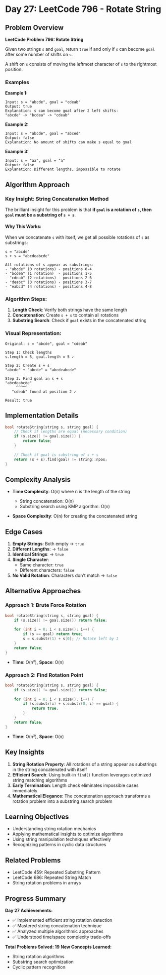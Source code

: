# Day 27: LeetCode 796 - Rotate String

## Problem Overview

**LeetCode Problem 796: Rotate String**

Given two strings `s` and `goal`, return `true` if and only if `s` can become `goal` after some number of shifts on `s`.

A shift on `s` consists of moving the leftmost character of `s` to the rightmost position.

### Examples

**Example 1:**
```
Input: s = "abcde", goal = "cdeab"
Output: true
Explanation: s can become goal after 2 left shifts:
"abcde" -> "bcdea" -> "cdeab"
```

**Example 2:**
```
Input: s = "abcde", goal = "abced"
Output: false
Explanation: No amount of shifts can make s equal to goal
```

**Example 3:**
```
Input: s = "aa", goal = "a"
Output: false
Explanation: Different lengths, impossible to rotate
```

## Algorithm Approach

### Key Insight: String Concatenation Method

The brilliant insight for this problem is that **if `goal` is a rotation of `s`, then `goal` must be a substring of `s + s`**.

#### Why This Works:

When we concatenate `s` with itself, we get all possible rotations of `s` as substrings:

```
s = "abcde"
s + s = "abcdeabcde"

All rotations of s appear as substrings:
- "abcde" (0 rotations) - positions 0-4
- "bcdea" (1 rotation)  - positions 1-5
- "cdeab" (2 rotations) - positions 2-6
- "deabc" (3 rotations) - positions 3-7
- "eabcd" (4 rotations) - positions 4-8
```

### Algorithm Steps:

1. **Length Check**: Verify both strings have the same length
2. **Concatenation**: Create `s + s` to contain all rotations
3. **Substring Search**: Check if `goal` exists in the concatenated string

### Visual Representation:

```
Original: s = "abcde", goal = "cdeab"

Step 1: Check lengths
s.length = 5, goal.length = 5 ✓

Step 2: Create s + s
"abcde" + "abcde" = "abcdeabcde"

Step 3: Find goal in s + s
"abcdeabcde"
     ^^^^^
   "cdeab" found at position 2 ✓

Result: true
```

## Implementation Details

```cpp
bool rotateString(string s, string goal) {
    // Check if lengths are equal (necessary condition)
    if (s.size() != goal.size()) {
        return false;
    }
    
    // Check if goal is substring of s + s
    return (s + s).find(goal) != string::npos;
}
```

## Complexity Analysis

- **Time Complexity**: O(n) where n is the length of the string
  - String concatenation: O(n)
  - Substring search using KMP algorithm: O(n)
  
- **Space Complexity**: O(n) for creating the concatenated string

## Edge Cases

1. **Empty Strings**: Both empty → `true`
2. **Different Lengths**: → `false`
3. **Identical Strings**: → `true`
4. **Single Character**: 
   - Same character: `true`
   - Different characters: `false`
5. **No Valid Rotation**: Characters don't match → `false`

## Alternative Approaches

### Approach 1: Brute Force Rotation
```cpp
bool rotateString(string s, string goal) {
    if (s.size() != goal.size()) return false;
    
    for (int i = 0; i < s.size(); i++) {
        if (s == goal) return true;
        s = s.substr(1) + s[0]; // Rotate left by 1
    }
    return false;
}
```
- **Time**: O(n²), **Space**: O(n)

### Approach 2: Find Rotation Point
```cpp
bool rotateString(string s, string goal) {
    if (s.size() != goal.size()) return false;
    
    for (int i = 0; i < s.size(); i++) {
        if (s.substr(i) + s.substr(0, i) == goal) {
            return true;
        }
    }
    return false;
}
```
- **Time**: O(n²), **Space**: O(n)

## Key Insights

1. **String Rotation Property**: All rotations of a string appear as substrings in the string concatenated with itself
2. **Efficient Search**: Using built-in `find()` function leverages optimized string matching algorithms
3. **Early Termination**: Length check eliminates impossible cases immediately
4. **Mathematical Elegance**: The concatenation approach transforms a rotation problem into a substring search problem

## Learning Objectives

- Understanding string rotation mechanics
- Applying mathematical insights to optimize algorithms
- Using string manipulation techniques effectively
- Recognizing patterns in cyclic data structures

## Related Problems

- LeetCode 459: Repeated Substring Pattern
- LeetCode 686: Repeated String Match
- String rotation problems in arrays

## Progress Summary

**Day 27 Achievements:**
- ✅ Implemented efficient string rotation detection
- ✅ Mastered string concatenation technique
- ✅ Analyzed multiple algorithmic approaches
- ✅ Understood time/space complexity trade-offs

**Total Problems Solved: 19**
**New Concepts Learned:**
- String rotation algorithms
- Substring search optimization
- Cyclic pattern recognition

